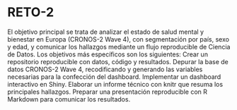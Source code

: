 # RETO-2
El objetivo principal se trata de analizar el estado de salud mental y bienestar en Europa (CRONOS-2 Wave 4), con segmentación por país, sexo y edad, y comunicar los hallazgos mediante un flujo reproducible de Ciencia de Datos.
Los objetivos más específicos son los siguientes: 
Crear un repositorio reproducible con datos, código y resultados.
Depurar la base de datos CRONOS-2 Wave 4, recodificando y generando las variables necesarias para la confección del dashboard.
Implementar un dashboard interactivo en Shiny.
Elaborar un informe técnico con knitr que resuma los principales hallazgos.
Preparar una presentación reproducible con R Markdown para comunicar los resultados.

